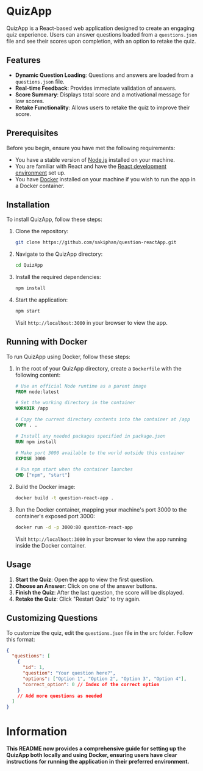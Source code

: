 # QuizApp

QuizApp is a React-based web application designed to create an engaging quiz experience. Users can answer questions loaded from a `questions.json` file and see their scores upon completion, with an option to retake the quiz.

## Features

- **Dynamic Question Loading**: Questions and answers are loaded from a `questions.json` file.
- **Real-time Feedback**: Provides immediate validation of answers.
- **Score Summary**: Displays total score and a motivational message for low scores.
- **Retake Functionality**: Allows users to retake the quiz to improve their score.

## Prerequisites

Before you begin, ensure you have met the following requirements:
- You have a stable version of [Node.js](https://nodejs.org/) installed on your machine.
- You are familiar with React and have the [React development environment](https://reactjs.org/docs/create-a-new-react-app.html) set up.
- You have [Docker](https://docs.docker.com/get-docker/) installed on your machine if you wish to run the app in a Docker container.

## Installation

To install QuizApp, follow these steps:

1. Clone the repository:
    ```bash
    git clone https://github.com/sakiphan/question-reactApp.git
    ```

2. Navigate to the QuizApp directory:
    ```bash
    cd QuizApp
    ```

3. Install the required dependencies:
    ```bash
    npm install
    ```

4. Start the application:
    ```bash
    npm start
    ```
    Visit `http://localhost:3000` in your browser to view the app.

## Running with Docker

To run QuizApp using Docker, follow these steps:

1. In the root of your QuizApp directory, create a `Dockerfile` with the following content:
    ```Dockerfile
    # Use an official Node runtime as a parent image
    FROM node:latest

    # Set the working directory in the container
    WORKDIR /app

    # Copy the current directory contents into the container at /app
    COPY . .

    # Install any needed packages specified in package.json
    RUN npm install

    # Make port 3000 available to the world outside this container
    EXPOSE 3000

    # Run npm start when the container launches
    CMD ["npm", "start"]
    ```

2. Build the Docker image:
    ```bash
    docker build -t question-react-app .
    ```

3. Run the Docker container, mapping your machine's port 3000 to the container's exposed port 3000:
    ```bash
    docker run -d -p 3000:80 question-react-app
    ```
    Visit `http://localhost:3000` in your browser to view the app running inside the Docker container.

## Usage

1. **Start the Quiz**: Open the app to view the first question.
2. **Choose an Answer**: Click on one of the answer buttons.
3. **Finish the Quiz**: After the last question, the score will be displayed.
4. **Retake the Quiz**: Click "Restart Quiz" to try again.

## Customizing Questions

To customize the quiz, edit the `questions.json` file in the `src` folder. Follow this format:
```json
{
  "questions": [
    {
      "id": 1,
      "question": "Your question here?",
      "options": ["Option 1", "Option 2", "Option 3", "Option 4"],
      "correct_option": 0 // Index of the correct option
    }
    // Add more questions as needed
  ]
}
```

# Information
**This README now provides a comprehensive guide for setting up the QuizApp both locally and using Docker, ensuring users have clear instructions for running the application in their preferred environment.**



